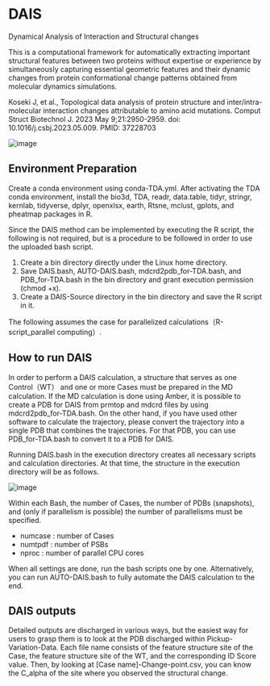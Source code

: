 # DAIS
Dynamical Analysis of Interaction and Structural changes

This is a computational framework for automatically extracting important structural features between two proteins without expertise or experience by simultaneously capturing essential geometric features and their dynamic changes from protein conformational change patterns obtained from molecular dynamics simulations. 

Koseki J, et al., Topological data analysis of protein structure and inter/intra-molecular interaction changes attributable to amino acid mutations. Comput Struct Biotechnol J. 2023 May 9;21:2950-2959. doi: 10.1016/j.csbj.2023.05.009. PMID: 37228703

![image](https://user-images.githubusercontent.com/66928602/204697268-0a8c17b4-241c-4833-b211-ee8c30bd223c.png)

## Environment Preparation 
Create a conda environment using conda-TDA.yml. After activating the TDA conda environment, install the bio3d, TDA, readr, data.table, tidyr, stringr, kernlab, tidyverse, dplyr, openxlsx, earth, Rtsne, mclust, gplots, and pheatmap packages in R.

Since the DAIS method can be implemented by executing the R script, the following is not required, but is a procedure to be followed in order to use the uploaded bash script.

1. Create a bin directory directly under the Linux home directory.
2. Save DAIS.bash, AUTO-DAIS.bash, mdcrd2pdb_for-TDA.bash, and PDB_for-TDA.bash in the bin directory and grant execution permission (chmod +x).
3. Create a DAIS-Source directory in the bin directory and save the R script in it.

The following assumes the case for parallelized calculations（R-script_parallel computing）.


## How to run DAIS
In order to perform a DAIS calculation, a structure that serves as one Control（WT） and one or more Cases must be prepared in the MD calculation. If the MD calculation is done using Amber, it is possible to create a PDB for DAIS from prmtop and mdcrd files by using mdcrd2pdb_for-TDA.bash. On the other hand, if you have used other software to calculate the trajectory, please convert the trajectory into a single PDB that combines the trajectories. For that PDB, you can use PDB_for-TDA.bash to convert it to a PDB for DAIS.

Running DAIS.bash in the execution directory creates all necessary scripts and calculation directories. At that time, the structure in the execution directory will be as follows.

![image](https://github.com/user-attachments/assets/d9b8753f-5f29-49cf-971d-9c1b291d3eeb)

Within each Bash, the number of Cases, the number of PDBs (snapshots), and (only if parallelism is possible) the number of parallelisms must be specified.
- numcase  :  number of Cases 
- numtpdf  :  number of PSBs
- nproc    :  number of parallel CPU cores

When all settings are done, run the bash scripts one by one. Alternatively, you can run AUTO-DAIS.bash to fully automate the DAIS calculation to the end.

## DAIS outputs
Detailed outputs are discharged in various ways, but the easiest way for users to grasp them is to look at the PDB discharged within Pickup-Variation-Data. Each file name consists of the feature structure site of the Case, the feature structure site of the WT, and the corresponding ID Score value.
Then, by looking at [Case name]-Change-point.csv, you can know the C_alpha of the site where you observed the structural change.
